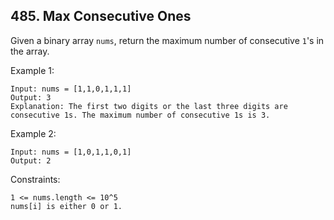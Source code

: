 ## 485. Max Consecutive Ones

Given a binary array `nums`, return the maximum number of consecutive `1`'s in the array.

Example 1:

```
Input: nums = [1,1,0,1,1,1]
Output: 3
Explanation: The first two digits or the last three digits are consecutive 1s. The maximum number of consecutive 1s is 3.
```

Example 2:

```
Input: nums = [1,0,1,1,0,1]
Output: 2
```

Constraints:

```
1 <= nums.length <= 10^5
nums[i] is either 0 or 1.
```
